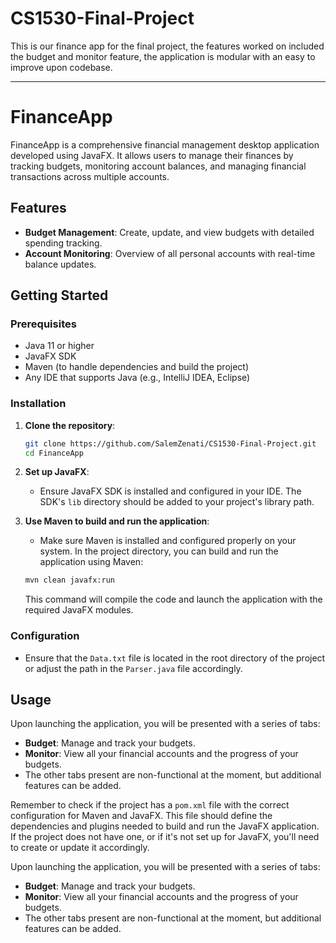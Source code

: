 
# CS1530-Final-Project

This is our finance app for the final project, the features worked on included the budget and monitor feature, the application is modular with an easy to improve upon codebase.

---

# FinanceApp

FinanceApp is a comprehensive financial management desktop application developed using JavaFX. It allows users to manage their finances by tracking budgets, monitoring account balances, and managing financial transactions across multiple accounts.

## Features

- **Budget Management**: Create, update, and view budgets with detailed spending tracking.
- **Account Monitoring**: Overview of all personal accounts with real-time balance updates.

## Getting Started

### Prerequisites

- Java 11 or higher
- JavaFX SDK
- Maven (to handle dependencies and build the project)
- Any IDE that supports Java (e.g., IntelliJ IDEA, Eclipse)

### Installation

1. **Clone the repository**:

   ```bash
   git clone https://github.com/SalemZenati/CS1530-Final-Project.git
   cd FinanceApp
   ```

2. **Set up JavaFX**:

   - Ensure JavaFX SDK is installed and configured in your IDE. The SDK's `lib` directory should be added to your project's library path.

3. **Use Maven to build and run the application**:

   - Make sure Maven is installed and configured properly on your system. In the project directory, you can build and run the application using Maven:

   ```bash
   mvn clean javafx:run
   ```

   This command will compile the code and launch the application with the required JavaFX modules.

### Configuration

- Ensure that the `Data.txt` file is located in the root directory of the project or adjust the path in the `Parser.java` file accordingly.

## Usage

Upon launching the application, you will be presented with a series of tabs:
- **Budget**: Manage and track your budgets.
- **Monitor**: View all your financial accounts and the progress of your budgets.
- The other tabs present are non-functional at the moment, but additional features can be added.

Remember to check if the project has a `pom.xml` file with the correct configuration for Maven and JavaFX. This file should define the dependencies and plugins needed to build and run the JavaFX application. If the project does not have one, or if it's not set up for JavaFX, you'll need to create or update it accordingly.

Upon launching the application, you will be presented with a series of tabs:
- **Budget**: Manage and track your budgets.
- **Monitor**: View all your financial accounts and the progress of your budgets.
- The other tabs present are non-functional at the moment, but additional features can be added.
